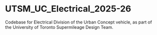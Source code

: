# UTSM_UC_Electrical_2025-26
Codebase for Electrical Division of the Urban Concept vehicle, as part of the University of Toronto Supermileage Design Team. 